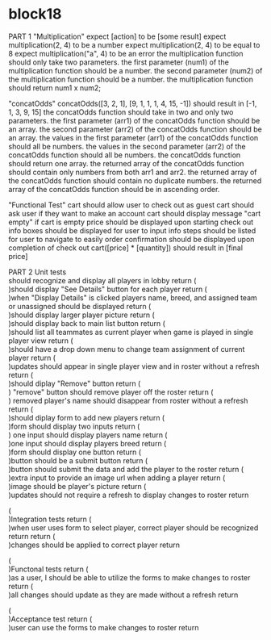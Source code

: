 # block18
PART 1
"Multiplication"
expect [action] to be [some result]
expect multiplication(2, 4) to be a number
expect multiplication(2, 4) to be equal to 8
expect multiplication("a", 4) to be an error
the multiplication function should only take two parameters.
the first parameter (num1) of the multiplication function should be a number.
the second parameter (num2) of the multiplication function should be a number.
the multiplication function should return num1 x num2;

"concatOdds"
concatOdds([3, 2, 1], [9, 1, 1, 1, 4, 15, -1])
should result in [-1, 1, 3, 9, 15]
the concatOdds function should take in two and only two parameters.
the first parameter (arr1) of the concatOdds function should be an array.
the second parameter (arr2) of the concatOdds function should be an array.
the values in the first parameter (arr1) of the concatOdds function should all be numbers.
the values in the second parameter (arr2) of the concatOdds function should all be numbers.
the concatOdds function should return one array.
the returned array of the concatOdds function should contain only numbers from both arr1 and arr2.
the returned array of the concatOdds function should contain no duplicate numbers.
the returned array of the concatOdds function should be in ascending order.

"Functional Test"
cart should allow user to check out as guest
cart should ask user if they want to make an account
cart should display message "cart empty" if cart is empty
price should be displayed upon starting check out
info boxes should be displayed for user to input info
steps should be listed for user to navigate to easily
order confirmation should be displayed upon completion of check out
cart([price] * [quantity])
should result in [final price]

PART 2
Unit tests
<br>should recognize and display all players in lobby  return
(<br>)should display "See Details" button for each player  return
 (<br>)when "Display Details" is clicked players name, breed, and assigned team or unassigned should be displayed  return
 (<br>)should display larger player picture  return
 (<br>)should display back to main list button  return
 (<br>)should list all teammates as current player when game is played in single player view  return
 (<br>)should have a drop down menu to change team assignment of current player  return
 (<br>)updates should appear in single player view and in roster without a refresh  return
(<br>)should diplay "Remove" button  return
(<br>) "remove" button should remove player off the roster  return
(<br>) removed player's name should disappear from roster without a refresh  return
(<br>)should diplay form to add new players  return
(<br>)form should display two inputs  return
 (<br>) one input should display players name  return
 (<br>)one input should display players breed  return
(<br>)form should display one button  return
 (<br>)button should be a submit button  return
 (<br>)button should submit the data and add the player to the roster  return
 (<br>)extra input to provide an image url when adding a player  return
 (<br>)image should be player's picture  return
(<br>)updates should not require a refresh to display changes to roster  return

(<br>)Integration tests  return
(<br>)when user uses form to select player, correct player should be recognized  return  return
(<br>)changes should be applied to correct player  return

(<br>)Functonal tests  return
(<br>)as a user, I should be able to utilize the forms to make changes to roster  return
(<br>)all changes should update as they are made without a refresh  return

(<br>)Acceptance test  return
(<br>)user can use the forms to make changes to roster  return



